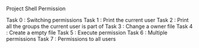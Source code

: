 Project Shell Permission	

Task 0 : Switching permissions
Task 1 : Print the current user
Task 2 : Print all the groups the current user is part of
Task 3 : Change a owner file
Task 4 : Create a empty file
Task 5 : Execute permission
Task 6 : Multiple permissions
Task 7 : Permissions to all users  	
